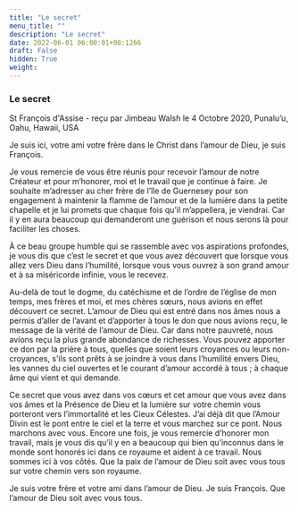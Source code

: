 ```yaml
---
title: "Le secret"
menu_title: ""
description: "Le secret"
date: 2022-06-01 06:00:01+00:1266
draft: False
hidden: True
weight:
---
```

### Le secret

St François d'Assise - reçu par Jimbeau Walsh le 4 Octobre 2020, Punalu’u, Oahu, Hawaii, USA

Je suis ici, votre ami votre frère dans le Christ dans l’amour de Dieu, je suis François.

Je vous remercie de vous être réunis pour recevoir l’amour de notre Créateur et pour m’honorer, moi et le travail que je continue à faire. Je souhaite m’adresser au cher frère de l’île de Guernesey pour son engagement à maintenir la flamme de l’amour et de la lumière dans la petite chapelle et je lui promets que chaque fois qu’il m’appellera, je viendrai. Car il y en aura beaucoup qui demanderont une guérison et nous serons là pour faciliter les choses.

À ce beau groupe humble qui se rassemble avec vos aspirations profondes, je vous dis que c’est le secret et que vous avez découvert que lorsque vous allez vers Dieu dans l’humilité, lorsque vous vous ouvrez à son grand amour et à sa miséricorde infinie, vous le recevez.

Au-delà de tout le dogme, du catéchisme et de l’ordre de l’église de mon temps, mes frères et moi, et mes chères sœurs, nous avions en effet découvert ce secret. L’amour de Dieu qui est entré dans nos âmes nous a permis d’aller de l’avant et d’apporter à tous le don que nous avions reçu, le message de la vérité de l’amour de Dieu. Car dans notre pauvreté, nous avions reçu la plus grande abondance de richesses. Vous pouvez apporter ce don par la prière à tous, quelles que soient leurs croyances ou leurs non-croyances, s’ils sont prêts à se joindre à vous dans l’humilité envers Dieu, les vannes du ciel ouvertes et le courant d’amour accordé à tous ; à chaque âme qui vient et qui demande.

Ce secret que vous avez dans vos cœurs et cet amour que vous avez dans vos âmes et la Présence de Dieu et la lumière sur votre chemin vous porteront vers l’immortalité et les Cieux Célestes. J’ai déjà dit que l’Amour Divin est le pont entre le ciel et la terre et vous marchez sur ce pont. Nous marchons avec vous. Encore une fois, je vous remercie d’honorer mon travail, mais je vous dis qu’il y en a beaucoup qui bien qu’inconnus dans le monde sont honorés ici dans ce royaume et aident à ce travail. Nous sommes ici à vos côtés. Que la paix de l’amour de Dieu soit avec vous tous sur votre chemin vers son royaume.

Je suis votre frère et votre ami dans l’amour de Dieu. Je suis François. Que l’amour de Dieu soit avec vous tous.



